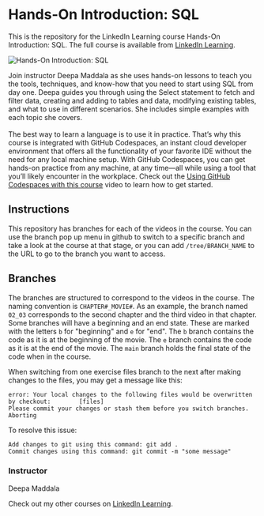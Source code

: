 # Hands-On Introduction: SQL 
This is the repository for the LinkedIn Learning course Hands-On Introduction: SQL. The full course is available from [LinkedIn Learning][lil-course-url].

![Hands-On Introduction: SQL ][lil-thumbnail-url]

Join instructor Deepa Maddala as she uses hands-on lessons to teach you the tools, techniques, and know-how that you need to start using SQL from day one. Deepa guides you through using the Select statement to fetch and filter data, creating and adding to tables and data, modifying existing tables, and what to use in different scenarios. She includes simple examples with each topic she covers.<br><br>The best way to learn a language is to use it in practice. That’s why this course is integrated with GitHub Codespaces, an instant cloud developer environment that offers all the functionality of your favorite IDE without the need for any local machine setup. With GitHub Codespaces, you can get hands-on practice from any machine, at any time—all while using a tool that you’ll likely encounter in the workplace. Check out the [Using GitHub Codespaces with this course][gcs-video-url] video to learn how to get started.


## Instructions
This repository has branches for each of the videos in the course. You can use the branch pop up menu in github to switch to a specific branch and take a look at the course at that stage, or you can add `/tree/BRANCH_NAME` to the URL to go to the branch you want to access.

## Branches
The branches are structured to correspond to the videos in the course. The naming convention is `CHAPTER#_MOVIE#`. As an example, the branch named `02_03` corresponds to the second chapter and the third video in that chapter. 
Some branches will have a beginning and an end state. These are marked with the letters `b` for "beginning" and `e` for "end". The `b` branch contains the code as it is at the beginning of the movie. The `e` branch contains the code as it is at the end of the movie. The `main` branch holds the final state of the code when in the course.

When switching from one exercise files branch to the next after making changes to the files, you may get a message like this:

    error: Your local changes to the following files would be overwritten by checkout:        [files]
    Please commit your changes or stash them before you switch branches.
    Aborting

To resolve this issue:
	
    Add changes to git using this command: git add .
	Commit changes using this command: git commit -m "some message"


### Instructor

Deepa Maddala

Check out my other courses on [LinkedIn Learning](https://www.linkedin.com/learning/instructors/deepa-maddala?u=104).

[lil-course-url]: https://www.linkedin.com/learning/hands-on-introduction-sql
[lil-thumbnail-url]: https://media.licdn.com/dms/image/D560DAQFce8T-RjMmAg/learning-public-crop_675_1200/0/1667324559752?e=1667955600&v=beta&t=fSwTEREJ2cKzBWmkRcZcirnwL306jvMsnhG0fjLRayA
[gcs-video-url]: https://www.linkedin.com/learning/hands-on-introduction-sql/using-github-codespaces-with-this-course
